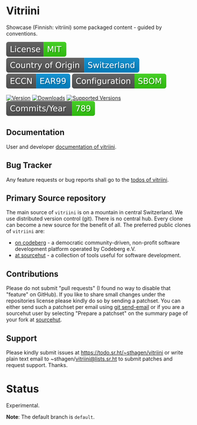 # Vitriini

Showcase (Finnish: vitriini) some packaged content - guided by conventions.

[![License](docs/badges/license-spdx-mit.svg)](https://git.sr.ht/~sthagen/vitriini/tree/default/item/LICENSE)
[![Country of Origin](docs/badges/country-of-origin-name-switzerland-neutral.svg)](https://git.sr.ht/~sthagen/vitriini/tree/default/item/COUNTRY-OF-ORIGIN)
[![Export Classification Control Number (ECCN)](docs/badges/export-control-classification-number_eccn-ear99-neutral.svg)](https://git.sr.ht/~sthagen/vitriini/tree/default/item/EXPORT-CONTROL-CLASSIFICATION-NUMBER)
[![Configuration](docs/badges/configuration-sbom.svg)](https://git.sr.ht/~sthagen/vitriini/tree/default/item/docs/third-party/README.md)

[![Version](https://img.shields.io/pypi/v/vitriini.svg?style=flat)](https://pypi.python.org/pypi/vitriini/)
[![Downloads](https://static.pepy.tech/badge/vitriini/month)](https://pepy.tech/project/vitriini)
[![Supported Versions](https://img.shields.io/pypi/pyversions/vitriini.svg?style=flat)](https://pypi.python.org/pypi/vitriini/)
[![Maintenance Status](docs/badges/commits-per-year.svg)](https://git.sr.ht/~sthagen/vitriini/log)

## Documentation

User and developer [documentation of vitriini](https://codes.dilettant.life/docs/vitriini).

## Bug Tracker

Any feature requests or bug reports shall go to the [todos of vitriini](https://todo.sr.ht/~sthagen/vitriini).

## Primary Source repository

The main source of `vitriini` is on a mountain in central Switzerland.
We use distributed version control (git).
There is no central hub.
Every clone can become a new source for the benefit of all.
The preferred public clones of `vitriini` are:

* [on codeberg](https://codeberg.org/sthagen/vitriini) - a democratic community-driven, non-profit software development platform operated by Codeberg e.V.
* [at sourcehut](https://git.sr.ht/~sthagen/vitriini) - a collection of tools useful for software development.

## Contributions

Please do not submit "pull requests" (I found no way to disable that "feature" on GitHub).
If you like to share small changes under the repositories license please kindly do so by sending a patchset.
You can either send such a patchset per email using [git send-email](https://git-send-email.io) or 
if you are a sourcehut user by selecting "Prepare a patchset" on the summary page of your fork at [sourcehut](https://git.sr.ht/).

## Support

Please kindly submit issues at https://todo.sr.ht/~sthagen/vitriini or write plain text email to ~sthagen/vitriini@lists.sr.ht to submit patches and request support. Thanks.

# Status

Experimental.

**Note**: The default branch is `default`.
